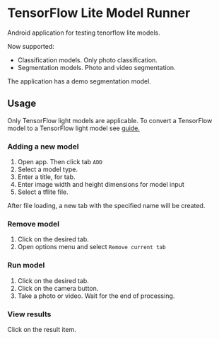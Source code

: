 # TensorFlow Lite Model Runner

Android application for testing tenorflow lite models.

Now supported:
 - Classification models. Only photo classification.
 - Segmentation models. Photo and video segmentation.

The application has a demo segmentation model.

## Usage

Only TensorFlow light models are applicable. To convert a TensorFlow model to a TensorFlow light model see [guide.](https://www.tensorflow.org/lite/guide/get_started#2_convert_the_model_format)

### Adding a new model

1) Open app. Then click tab `ADD`
2) Select a model type.
3) Enter a title, for tab.
4) Enter image width and height dimensions for model input
5) Select a tflite file.

After file loading, a new tab with the specified name will be created.

### Remove model

1) Click on the desired tab.
2) Open options menu and select `Remove current tab`


### Run model

1) Click on the desired tab.
2) Click on the camera button.
3) Take a photo or video. Wait for the end of processing. 

### View results

Click on the result item.

